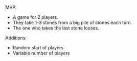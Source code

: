 MVP:

- A game for 2 players.
- They take 1-3 stones from a big pile of stones each turn.
- The one who takes the last stone looses.

Additions:
- Random start of players
- Variable number of players
